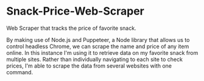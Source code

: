 # Snack-Price-Web-Scraper
Web Scraper that tracks the price of favorite snack.

By making use of Node.js and Puppeteer, a Node library that allows us to control headless Chrome, we can scrape the name and price of any item online. In this instance I'm using it to retrieve data on my favorite snack from multiple sites. Rather than individually navigating to each site to check prices, I'm able to scrape the data from several websites with one command. 

